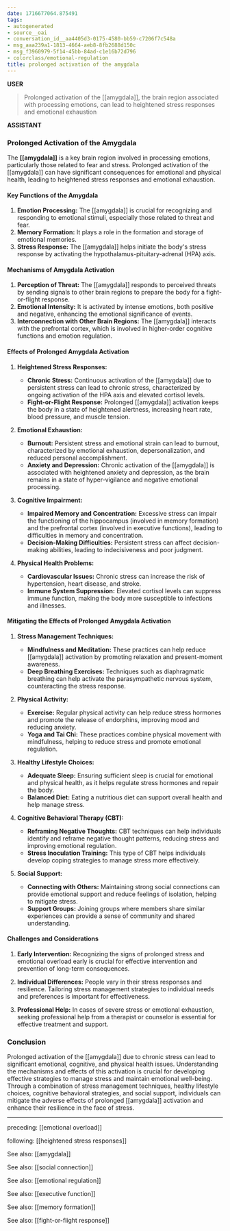 ```yaml
---
date: 1716677064.875491
tags:
- autogenerated
- source__oai
- conversation_id__aa4405d3-0175-4580-bb59-c7206f7c548a
- msg_aaa239a1-1813-4664-aeb8-8fb2688d150c
- msg_f3960979-5f14-45bb-84ad-c1e16b72d796
- colorclass/emotional-regulation
title: prolonged activation of the amygdala
---
```


**USER**

> Prolonged activation of the [[amygdala]], the brain region associated with processing emotions, can lead to heightened stress responses and emotional exhaustion


**ASSISTANT**

### Prolonged Activation of the Amygdala

The **[[amygdala]]** is a key brain region involved in processing emotions, particularly those related to fear and stress. Prolonged activation of the [[amygdala]] can have significant consequences for emotional and physical health, leading to heightened stress responses and emotional exhaustion.

#### Key Functions of the Amygdala

1. **Emotion Processing:** The [[amygdala]] is crucial for recognizing and responding to emotional stimuli, especially those related to threat and fear.
2. **Memory Formation:** It plays a role in the formation and storage of emotional memories.
3. **Stress Response:** The [[amygdala]] helps initiate the body's stress response by activating the hypothalamus-pituitary-adrenal (HPA) axis.

#### Mechanisms of Amygdala Activation

1. **Perception of Threat:** The [[amygdala]] responds to perceived threats by sending signals to other brain regions to prepare the body for a fight-or-flight response.
2. **Emotional Intensity:** It is activated by intense emotions, both positive and negative, enhancing the emotional significance of events.
3. **Interconnection with Other Brain Regions:** The [[amygdala]] interacts with the prefrontal cortex, which is involved in higher-order cognitive functions and emotion regulation.

#### Effects of Prolonged Amygdala Activation

1. **Heightened Stress Responses:**
   - **Chronic Stress:** Continuous activation of the [[amygdala]] due to persistent stress can lead to chronic stress, characterized by ongoing activation of the HPA axis and elevated cortisol levels.
   - **Fight-or-Flight Response:** Prolonged [[amygdala]] activation keeps the body in a state of heightened alertness, increasing heart rate, blood pressure, and muscle tension.

2. **Emotional Exhaustion:**
   - **Burnout:** Persistent stress and emotional strain can lead to burnout, characterized by emotional exhaustion, depersonalization, and reduced personal accomplishment.
   - **Anxiety and Depression:** Chronic activation of the [[amygdala]] is associated with heightened anxiety and depression, as the brain remains in a state of hyper-vigilance and negative emotional processing.

3. **Cognitive Impairment:**
   - **Impaired Memory and Concentration:** Excessive stress can impair the functioning of the hippocampus (involved in memory formation) and the prefrontal cortex (involved in executive functions), leading to difficulties in memory and concentration.
   - **Decision-Making Difficulties:** Persistent stress can affect decision-making abilities, leading to indecisiveness and poor judgment.

4. **Physical Health Problems:**
   - **Cardiovascular Issues:** Chronic stress can increase the risk of hypertension, heart disease, and stroke.
   - **Immune System Suppression:** Elevated cortisol levels can suppress immune function, making the body more susceptible to infections and illnesses.

#### Mitigating the Effects of Prolonged Amygdala Activation

1. **Stress Management Techniques:**
   - **Mindfulness and Meditation:** These practices can help reduce [[amygdala]] activation by promoting relaxation and present-moment awareness.
   - **Deep Breathing Exercises:** Techniques such as diaphragmatic breathing can help activate the parasympathetic nervous system, counteracting the stress response.

2. **Physical Activity:**
   - **Exercise:** Regular physical activity can help reduce stress hormones and promote the release of endorphins, improving mood and reducing anxiety.
   - **Yoga and Tai Chi:** These practices combine physical movement with mindfulness, helping to reduce stress and promote emotional regulation.

3. **Healthy Lifestyle Choices:**
   - **Adequate Sleep:** Ensuring sufficient sleep is crucial for emotional and physical health, as it helps regulate stress hormones and repair the body.
   - **Balanced Diet:** Eating a nutritious diet can support overall health and help manage stress.

4. **Cognitive Behavioral Therapy (CBT):**
   - **Reframing Negative Thoughts:** CBT techniques can help individuals identify and reframe negative thought patterns, reducing stress and improving emotional regulation.
   - **Stress Inoculation Training:** This type of CBT helps individuals develop coping strategies to manage stress more effectively.

5. **Social Support:**
   - **Connecting with Others:** Maintaining strong social connections can provide emotional support and reduce feelings of isolation, helping to mitigate stress.
   - **Support Groups:** Joining groups where members share similar experiences can provide a sense of community and shared understanding.

#### Challenges and Considerations

1. **Early Intervention:** Recognizing the signs of prolonged stress and emotional overload early is crucial for effective intervention and prevention of long-term consequences.
   
2. **Individual Differences:** People vary in their stress responses and resilience. Tailoring stress management strategies to individual needs and preferences is important for effectiveness.

3. **Professional Help:** In cases of severe stress or emotional exhaustion, seeking professional help from a therapist or counselor is essential for effective treatment and support.

### Conclusion

Prolonged activation of the [[amygdala]] due to chronic stress can lead to significant emotional, cognitive, and physical health issues. Understanding the mechanisms and effects of this activation is crucial for developing effective strategies to manage stress and maintain emotional well-being. Through a combination of stress management techniques, healthy lifestyle choices, cognitive behavioral strategies, and social support, individuals can mitigate the adverse effects of prolonged [[amygdala]] activation and enhance their resilience in the face of stress.


---

preceding: [[emotional overload]]  


following: [[heightened stress responses]]

See also: [[amygdala]]


See also: [[social connection]]


See also: [[emotional regulation]]


See also: [[executive function]]


See also: [[memory formation]]


See also: [[fight-or-flight response]]